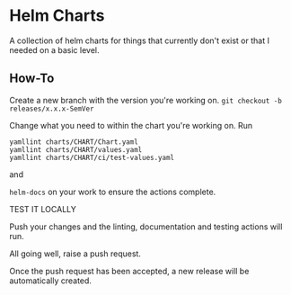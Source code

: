 # Helm Charts

A collection of helm charts for things that currently don't exist or that I needed on a basic level.

## How-To

Create a new branch with the version you're working on.
`git checkout -b releases/x.x.x-SemVer`

Change what you need to within the chart you're working on.
Run

```
yamllint charts/CHART/Chart.yaml
yamllint charts/CHART/values.yaml
yamllint charts/CHART/ci/test-values.yaml
```

and

`helm-docs` on your work to ensure the actions complete.

TEST IT LOCALLY

Push your changes and the linting, documentation and testing actions will run.

All going well, raise a push request.

Once the push request has been accepted, a new release will be automatically created.